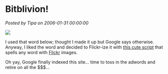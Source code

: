 # Bitblivion!

*Posted by Tipa on 2006-01-31 00:00:00*

![](../images/bitblivion.jpg)

I used that word below; thought I made it up but Google says otherwise. Anyway, I liked the word and decided to Flickr-ize it with [this cute script](http://metaatem.net/words/) that spells any word with [Flickr](http://www.flickr.com/) images.

Oh yay, Google finally indexed this site... time to toss in the adwords and retire on all the $$$...
